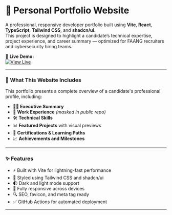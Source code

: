 # 💼 Personal Portfolio Website

A professional, responsive developer portfolio built using **Vite**, **React**, **TypeScript**, **Tailwind CSS**, and **shadcn/ui**.  
This project is designed to highlight a candidate’s technical expertise, project experience, and career summary — optimized for FAANG recruiters and cybersecurity hiring teams.

🔗 **Live Demo:**  
[![View Live](https://img.shields.io/badge/Live%20Site-Online-success?style=flat&logo=github)](https://Securedsoul99.github.io/Portfolio-website-black-white/)

---

### 📄 What This Website Includes

This portfolio presents a complete overview of a candidate's professional profile, including:

- 👨‍💼 **Executive Summary**  
- 💼 **Work Experience** *(masked in public repo)*  
- 🛠️ **Technical Skills**  
- 📊 **Featured Projects** with visual previews  
- 🧠 **Certifications & Learning Paths**  
- 📈 **Achievements and Milestones**  


---

### ✨ Features

- ⚡ Built with Vite for lightning-fast performance
- 🎨 Styled using Tailwind CSS and shadcn/ui
- 🌓 Dark and light mode support
- 📱 Fully responsive across devices
- 🔍 SEO, favicon, and meta tag ready
- ✅ GitHub Actions for automated deployment

---


